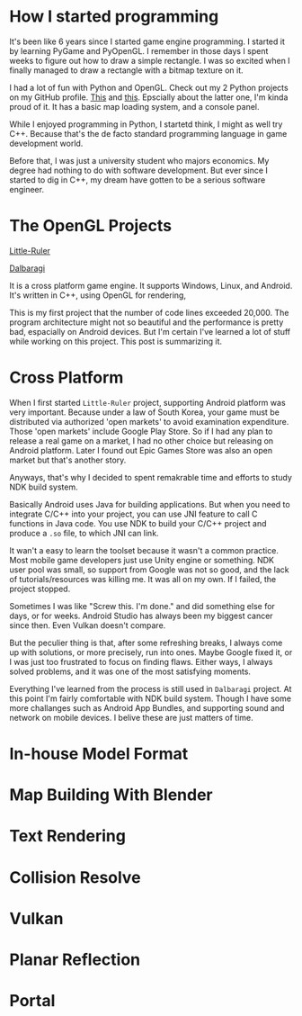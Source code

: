 # How I started programming

It's been like 6 years since I started game engine programming.
I started it by learning PyGame and PyOpenGL.
I remember in those days I spent weeks to figure out how to draw a simple rectangle.
I was so excited when I finally managed to draw a rectangle with a bitmap texture on it.

I had a lot of fun with Python and OpenGL.
Check out my 2 Python projects on my GitHub profile.
[This](https://github.com/SausageTaste/practiceOpenGL-FirstPerson) and [this](https://github.com/SausageTaste/escapeRoom).
Epscially about the latter one, I'm kinda proud of it.
It has a basic map loading system, and a console panel.

While I enjoyed programming in Python, I startetd think, I might as well try C++.
Because that's the de facto standard programming language in game development world.

Before that, I was just a university student who majors economics.
My degree had nothing to do with software development.
But ever since I started to dig in C++, my dream have gotten to be a serious software engineer.

# The OpenGL Projects

[Little-Ruler](https://github.com/SausageTaste/Little-Ruler)

[Dalbaragi](https://github.com/SausageTaste/Dalbaragi)

It is a cross platform game engine.
It supports Windows, Linux, and Android.
It's written in C++, using OpenGL for rendering,

This is my first project that the number of code lines exceeded 20,000.
The program architecture might not so beautiful and the performance is pretty bad, espacially on Android devices.
But I'm certain I've learned a lot of stuff while working on this project.
This post is summarizing it.

# Cross Platform

When I first started `Little-Ruler` project, supporting Android platform was very important.
Because under a law of South Korea, your game must be distributed via authorized 'open markets' to avoid examination expenditure.
Those 'open markets' include Google Play Store.
So if I had any plan to release a real game on a market, I had no other choice but releasing on Android platform.
Later I found out Epic Games Store was also an open market but that's another story.

Anyways, that's why I decided to spent remakrable time and efforts to study NDK build system.

Basically Android uses Java for building applications.
But when you need to integrate C/C++ into your project, you can use JNI feature to call C functions in Java code.
You use NDK to build your C/C++ project and produce a `.so` file, to which JNI can link.

It wan't a easy to learn the toolset because it wasn't a common practice.
Most mobile game developers just use Unity engine or something.
NDK user pool was small, so support from Google was not so good, and the lack of tutorials/resources was killing me.
It was all on my own.
If I failed, the project stopped.

Sometimes I was like "Screw this. I'm done." and did something else for days, or for weeks.
Android Studio has always been my biggest cancer since then.
Even Vulkan doesn't compare.

But the peculier thing is that, after some refreshing breaks, I always come up with solutions, or more precisely, run into ones.
Maybe Google fixed it, or I was just too frustrated to focus on finding flaws.
Either ways, I always solved problems, and it was one of the most satisfying moments.

Everything I've learned from the process is still used in `Dalbaragi` project.
At this point I'm fairly comfortable with NDK build system.
Though I have some more challanges such as Android App Bundles, and supporting sound and network on mobile devices.
I belive these are just matters of time.

# In-house Model Format

# Map Building With Blender

# Text Rendering

# Collision Resolve

# Vulkan

# Planar Reflection

# Portal
